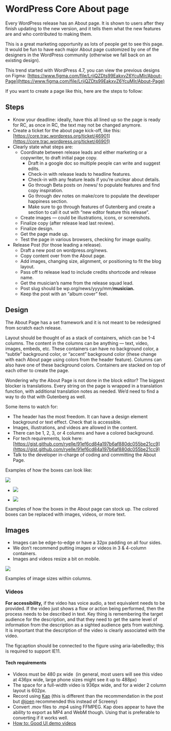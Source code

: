 # WordPress Core About page

Every WordPress release has an About page. It is shown to users after they finish updating to the new version, and it tells them what the new features are and who contributed to making them.

This is a great marketing opportunity as lots of people get to see this page. It would be fun to have each major About page customized by one of the designers in the WordPress community (otherwise we fall back on an existing design).

This trend started with WordPress 4.7, you can view the previous designs on Figma: [https://www.figma.com/file/LrjiQZDts99EakxvZ6YcuMIr/About-Page](https://www.figma.com/file/LrjiQZDts99EakxvZ6YcuMIr/About-Page)

If you want to create a page like this, here are the steps to follow:

## Steps

*   Know your deadline: ideally, have this all lined up so the page is ready for RC, as once in RC, the text may not be changed anymore.
*   Create a ticket for the about page kick-off, like this: [https://core.trac.wordpress.org/ticket/46901](https://core.trac.wordpress.org/ticket/46901)
*   Clearly state what steps are:
    *   Coordinate between release leads and either marketing or a copywriter, to draft initial page copy.
        *   Draft in a google doc so multiple people can write and suggest edits.
        *   Check-in with release leads to headline features.
        *   Check-in with any feature leads if you’re unclear about details.
        *   Go through Beta posts on /news/ to populate features and find copy inspiration.
        *   Go through dev notes on make/core to populate the developer happiness section.
        *   Make sure to go through features of Gutenberg and create a section to call it out with “new editor feature this release”.
    *   Create images — could be illustrations, icons, or screenshots.
    *   Finalize copy (after release lead last review).
    *   Finalize design.
    *   Get the page made up.
    *   Test the page in various browsers, checking for image quality.
*   Release Post (for those leading a release).
    *   Draft a new post on wordpress.org/news.
    *   Copy content over from the About page.
    *   Add images, changing size, alignment, or positioning to fit the blog layout.
    *   Pass off to release lead to include credits shortcode and release name.
    *   Get the musician’s name from the release squad lead.
    *   Post slug should be wp.org/news/yyyy/mm/**musician.**
    *   Keep the post with an “album cover” feel.

## Design 

The About Page has a set framework and it is not meant to be redesigned from scratch each release.

Layout should be thought of as a stack of containers, which can be 1-4 columns. The content in the columns can be anything — text, video, images, embeds, etc. These containers can have no background color, a “subtle” background color, or “accent” background color (these change with each About page using colors from the header feature). Columns can also have one of these background colors. Containers are stacked on top of each other to create the page.

Wondering why the About Page is not done in the block editor? The biggest blocker is translations. Every string on the page is wrapped in a translation function, with additional translation notes as needed. We’d need to find a way to do that with Gutenberg as well. 

Some items to watch for:

*   The header has the most freedom. It can have a design element background or text effect. Check that is accessible.
*   Images, illustrations, and videos are allowed in the content.
*   There can be 1, 2, 3, or 4 columns and have a colored background.
*   For tech requirements, look here: [https://gist.github.com/ryelle/91ef6cd84a197b6af880dc055be21cc9](https://gist.github.com/ryelle/91ef6cd84a197b6af880dc055be21cc9)
*   Talk to the developer in-charge of coding and committing the About Page.

Examples of how the boxes can look like:

![](https://i1.wp.com/make.wordpress.org/design/files/2020/09/Screen-Shot-2020-07-28-at-10.31.13-AM.png?resize=776%2C434&ssl=1)

*   ![](https://i2.wp.com/make.wordpress.org/design/files/2020/09/Screen-Shot-2020-07-28-at-10.34.31-AM.png?resize=697%2C1024&ssl=1)
    
*   ![](https://i0.wp.com/make.wordpress.org/design/files/2020/09/Screen-Shot-2020-07-28-at-10.45.54-AM.png?resize=693%2C1024&ssl=1)
    

Examples of how the boxes in the About page can stock up. The colored boxes can be replaced with images, videos, or more text.

## Images

*   Images can be edge-to-edge or have a 32px padding on all four sides.
*   We don’t recommend putting images or videos in 3 & 4-column containers.
*   Images and videos resize a bit on mobile.

![](https://i0.wp.com/make.wordpress.org/design/files/2020/09/about-sizes.png?resize=604%2C1024&ssl=1)

Examples of image sizes within columns.

### Videos

**For accessibility,** if the video has voice audio, a text equivalent needs to be provided. If the video just shows a flow or action being performed, then the process needs to be described in text. Key thing is remembering the target audience for the description, and that they need to get the same level of information from the description as a sighted audience gets from watching. It is important that the description of the video is clearly associated with the video.

The figcaption should be connected to the figure using aria-labelledby; this is required to support IE11.

#### **Tech requirements**

*   Videos must be 480 px wide  (in general, most users will see this video at 436px wide, large phone sizes might see it up to 488px)
*   The space for a full-width video is 936px wide, and for a wider 2 column layout is 602px.
*   Record using [Kap](https://getkap.co/) (this is different than the recommendation in the post but [@joen](https://profiles.wordpress.org/joen) recommended this instead of Screeny)
*   Convert .mov files to .mp4 using FFMPEG. Kap does appear to have the ability to export as MP4 and WebM though. Using that is preferable to converting if it works well.
*   [How to: Good UI demo videos](https://automattic.design/2019/11/12/good-ui-demo-videos/)